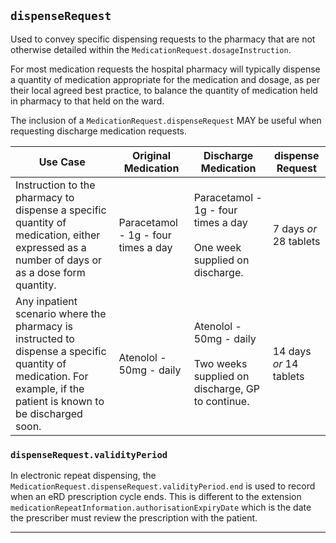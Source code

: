## `dispenseRequest`
Used to convey specific dispensing requests to the pharmacy that are not otherwise detailed within the `MedicationRequest.dosageInstruction`.

For most medication requests the hospital pharmacy will typically dispense a quantity of medication appropriate for the medication and dosage, as per their local agreed best practice, to balance the quantity of medication held in pharmacy to that held on the ward.

The inclusion of a `MedicationRequest.dispenseRequest` MAY be useful when requesting discharge medication requests. 

<table class="assets" title="Use cases for dispenseRequest">
    <thead>
        </tr>
            <th>Use Case</th>
            <th>Original Medication</th>
            <th>Discharge Medication</th>
            <th>dispense Request</th>
        </tr>
    </thead>
    <tbody>
        <tr>
            <td>Instruction to the pharmacy to dispense a specific quantity of medication, either expressed as a number of days or as a dose form quantity.</td>
            <td>Paracetamol - 1g - four times a day</td>
            <td>Paracetamol - 1g - four times a day<br/><br/>One week supplied on discharge.</td>
            <td>7 days <i>or</i> 28 tablets</td>
        </tr>
        <tr>
            <td>Any inpatient scenario where the pharmacy is instructed to dispense a specific quantity of medication. For example, if the patient is known to be discharged soon.</td>
            <td>Atenolol - 50mg - daily</td>
            <td>Atenolol - 50mg - daily<br/><br/>Two weeks supplied on discharge, GP to continue.</td>
            <td>14 days <i>or</i> 14 tablets</td>
        </tr>
    </tbody>
</table>

### `dispenseRequest.validityPeriod`
In electronic repeat dispensing, the `MedicationRequest.dispenseRequest.validityPeriod.end` is used to record when an eRD prescription cycle ends. This is different to the extension `medicationRepeatInformation.authorisationExpiryDate` which is the date the prescriber must review the prescription with the patient.

---
